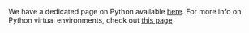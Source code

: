 We have a dedicated page on Python available [here](../../../../python.md).
For more info on Python virtual environments, check out [this page](../../../../setting_up_python_virtual_environments.md)